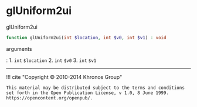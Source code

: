 # glUniform2ui
glUniform2ui

```php
function glUniform2ui(int $location, int $v0, int $v1) : void
```



arguments

:    1. `int` `$location` 
    2. `int` `$v0` 
    3. `int` `$v1` 



---
     

!!! cite "Copyright © 2010-2014 Khronos Group"

    This material may be distributed subject to the terms and conditions set forth in the Open Publication License, v 1.0, 8 June 1999. https://opencontent.org/openpub/.